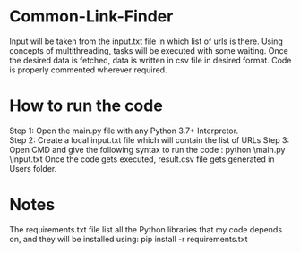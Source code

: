 # Common-Link-Finder
Input will be taken from the input.txt file in which list of urls is there.
Using concepts of multithreading, tasks will be executed with some waiting.
Once the desired data is fetched, data is written in csv file in desired format.
Code is properly commented wherever required.

# How to run the code
Step 1: Open the main.py file with any Python 3.7+ Interpretor.  
Step 2: Create a local input.txt file which will contain the list of URLs
Step 3: Open CMD and give the following syntax to run the code : python <filePath>\main.py <filePath>\input.txt
Once the code gets executed, result.csv file gets generated in Users folder.
  
# Notes
The requirements.txt file list all the Python libraries that my code depends on, and they will be installed using:  pip install -r requirements.txt

